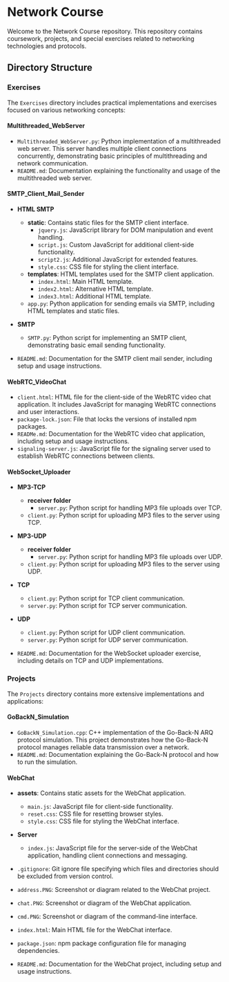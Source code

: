 # Network Course

Welcome to the Network Course repository. This repository contains coursework, projects, and special exercises related to networking technologies and protocols.

## Directory Structure

### Exercises

The `Exercises` directory includes practical implementations and exercises focused on various networking concepts:

#### Multithreaded_WebServer

- `Multithreaded_WebServer.py`: Python implementation of a multithreaded web server. This server handles multiple client connections concurrently, demonstrating basic principles of multithreading and network communication.
- `README.md`: Documentation explaining the functionality and usage of the multithreaded web server.

#### SMTP_Client_Mail_Sender

- **HTML SMTP**
  - **static**: Contains static files for the SMTP client interface.
    - `jquery.js`: JavaScript library for DOM manipulation and event handling.
    - `script.js`: Custom JavaScript for additional client-side functionality.
    - `script2.js`: Additional JavaScript for extended features.
    - `style.css`: CSS file for styling the client interface.
  - **templates**: HTML templates used for the SMTP client application.
    - `index.html`: Main HTML template.
    - `index2.html`: Alternative HTML template.
    - `index3.html`: Additional HTML template.
  - `app.py`: Python application for sending emails via SMTP, including HTML templates and static files.
  
- **SMTP**
  - `SMTP.py`: Python script for implementing an SMTP client, demonstrating basic email sending functionality.

- `README.md`: Documentation for the SMTP client mail sender, including setup and usage instructions.

#### WebRTC_VideoChat

- `client.html`: HTML file for the client-side of the WebRTC video chat application. It includes JavaScript for managing WebRTC connections and user interactions.
- `package-lock.json`: File that locks the versions of installed npm packages.
- `READMe.md`: Documentation for the WebRTC video chat application, including setup and usage instructions.
- `signaling-server.js`: JavaScript file for the signaling server used to establish WebRTC connections between clients.

#### WebSocket_Uploader

- **MP3-TCP**
  - **receiver folder**
    - `server.py`: Python script for handling MP3 file uploads over TCP.
  - `client.py`: Python script for uploading MP3 files to the server using TCP.
  
- **MP3-UDP**
  - **receiver folder**
    - `server.py`: Python script for handling MP3 file uploads over UDP.
  - `client.py`: Python script for uploading MP3 files to the server using UDP.

- **TCP**
  - `client.py`: Python script for TCP client communication.
  - `server.py`: Python script for TCP server communication.

- **UDP**
  - `client.py`: Python script for UDP client communication.
  - `server.py`: Python script for UDP server communication.

- `README.md`: Documentation for the WebSocket uploader exercise, including details on TCP and UDP implementations.

### Projects

The `Projects` directory contains more extensive implementations and applications:

#### GoBackN_Simulation

- `GoBackN_Simulation.cpp`: C++ implementation of the Go-Back-N ARQ protocol simulation. This project demonstrates how the Go-Back-N protocol manages reliable data transmission over a network.
- `README.md`: Documentation explaining the Go-Back-N protocol and how to run the simulation.

#### WebChat

- **assets**: Contains static assets for the WebChat application.
  - `main.js`: JavaScript file for client-side functionality.
  - `reset.css`: CSS file for resetting browser styles.
  - `style.css`: CSS file for styling the WebChat interface.

- **Server**
  - `index.js`: JavaScript file for the server-side of the WebChat application, handling client connections and messaging.

- `.gitignore`: Git ignore file specifying which files and directories should be excluded from version control.
- `address.PNG`: Screenshot or diagram related to the WebChat project.
- `chat.PNG`: Screenshot or diagram of the WebChat application.
- `cmd.PNG`: Screenshot or diagram of the command-line interface.
- `index.html`: Main HTML file for the WebChat interface.
- `package.json`: npm package configuration file for managing dependencies.
- `README.md`: Documentation for the WebChat project, including setup and usage instructions.
